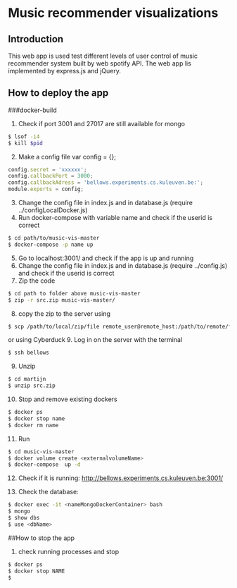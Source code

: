 # Music recommender visualizations
## Introduction
This web app is used test different levels of user control of music recommender system built by web spotify API. The web app lis implemented by express.js and jQuery.


## How to deploy the app

###docker-build
1. Check if port 3001 and 27017 are still available for mongo
```sh
$ lsof -i4
$ kill $pid
```
2. Make a config file 
var config = {};
```javascript
config.secret = 'xxxxxx';
config.callbackPort = 3000;
config.callbackAdress = 'bellows.experiments.cs.kuleuven.be:';
module.exports = config;

```


3. Change the config file in index.js and in database.js (require ../configLocalDocker.js)
4. Run docker-compose with variable name and check if the userid is correct
```sh
$ cd path/to/music-vis-master
$ docker-compose -p name up
```
5. Go to localhost:3001/ and check if the app is up and running
6. Change the config file in index.js and in database.js (require ../config.js) and check if the userid is correct
7. Zip the code
```sh
$ cd path to folder above music-vis-master
$ zip -r src.zip music-vis-master/ 
```
8. copy the zip to the server using
```sh
$ scp /path/to/local/zip/file remote_user@remote_host:/path/to/remote/file
```
or using Cyberduck
9. Log in on the server with the terminal
```sh
$ ssh bellows
```
9. Unzip
```sh
$ cd martijn
$ unzip src.zip
``` 

10. Stop and remove existing dockers
```sh
$ docker ps
$ docker stop name
$ docker rm name
```
11. Run
```sh
$ cd music-vis-master
$ docker volume create <externalvolumeName>
$ docker-compose  up -d 

```


12. Check if it is running:
http://bellows.experiments.cs.kuleuven.be:3001/

13. Check the database:
```sh 
$ docker exec -it <nameMongoDockerContainer> bash
$ mongo
$ show dbs
$ use <dbName>

```

##How to stop the app
1. check running processes and stop
```sh
$ docker ps
$ docker stop NAME
$ 
```
